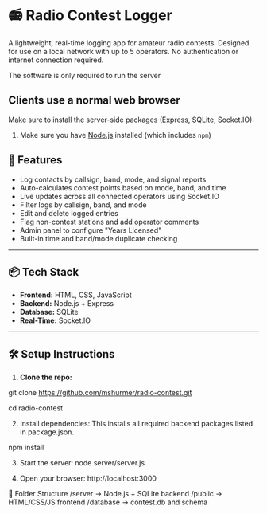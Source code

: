 # 📻 Radio Contest Logger

A lightweight, real-time logging app for amateur radio contests. Designed for use on a local network with up to 5 operators. No authentication or internet connection required.

The software is only required to run the server

Clients use a normal web browser
---

Make sure to install the server-side packages (Express, SQLite, Socket.IO):


1. Make sure you have [Node.js](https://nodejs.org) installed (which includes `npm`)


## 🚀 Features

- Log contacts by callsign, band, mode, and signal reports
- Auto-calculates contest points based on mode, band, and time
- Live updates across all connected operators using Socket.IO
- Filter logs by callsign, band, and mode
- Edit and delete logged entries
- Flag non-contest stations and add operator comments
- Admin panel to configure "Years Licensed"
- Built-in time and band/mode duplicate checking

---

## 📦 Tech Stack

- **Frontend:** HTML, CSS, JavaScript
- **Backend:** Node.js + Express
- **Database:** SQLite
- **Real-Time:** Socket.IO

---





## 🛠️ Setup Instructions

1. **Clone the repo:**

git clone https://github.com/mshurmer/radio-contest.git

cd radio-contest

2. Install dependencies: This installs all required backend packages listed in package.json.

npm install

3. Start the server:
node server/server.js

4. Open your browser:
http://localhost:3000

📁 Folder Structure
/server         -> Node.js + SQLite backend
/public         -> HTML/CSS/JS frontend
/database       -> contest.db and schema
